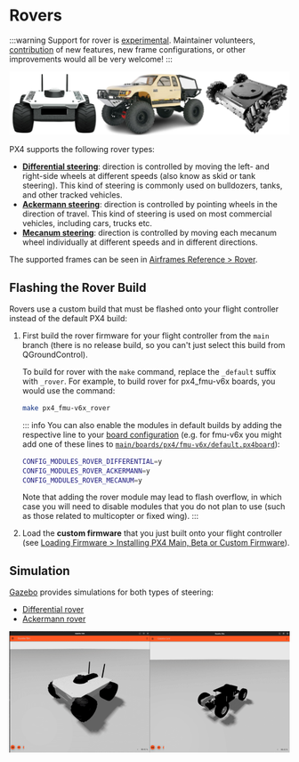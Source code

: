 # Rovers

<LinkedBadge type="warning" text="Experimental" url="../airframes/#experimental-vehicles"/>

:::warning
Support for rover is [experimental](../airframes/index.md#experimental-vehicles). Maintainer volunteers, [contribution](../contribute/index.md) of new features, new frame configurations, or other improvements would all be very welcome!
:::

![Rovers](../../assets/airframes/rover/rovers.png)

PX4 supports the following rover types:

- [**Differential steering**](../frames_rover/differential.md): direction is controlled by moving the left- and right-side wheels at different speeds (also know as skid or tank steering). This kind of steering is commonly used on bulldozers, tanks, and other tracked vehicles.
- [**Ackermann steering**](../frames_rover/ackermann.md): direction is controlled by pointing wheels in the direction of travel. This kind of steering is used on most commercial vehicles, including cars, trucks etc.
- [**Mecanum steering**](../frames_rover/mecanum.md): direction is controlled by moving each mecanum wheel individually at different speeds and in different directions.

The supported frames can be seen in [Airframes Reference > Rover](../airframes/airframe_reference.md#rover).

## Flashing the Rover Build

Rovers use a custom build that must be flashed onto your flight controller instead of the default PX4 build:

1. First build the rover firmware for your flight controller from the `main` branch (there is no release build, so you can't just select this build from QGroundControl).

   To build for rover with the `make` command, replace the `_default` suffix with `_rover`. For example, to build rover for px4_fmu-v6x boards, you would use the command:

   ```sh
   make px4_fmu-v6x_rover
   ```

   ::: info You can also enable the modules in default builds by adding the respective line to your [board configuration](../hardware/porting_guide_config.md) (e.g. for fmu-v6x you might add one of these lines to [`main/boards/px4/fmu-v6x/default.px4board`](https://github.com/PX4/PX4-Autopilot/blob/main/boards/px4/fmu-v6x/default.px4board)):

   ```sh
   CONFIG_MODULES_ROVER_DIFFERENTIAL=y
   CONFIG_MODULES_ROVER_ACKERMANN=y
   CONFIG_MODULES_ROVER_MECANUM=y
   ```

   Note that adding the rover module may lead to flash overflow, in which case you will need to disable modules that you do not plan to use (such as those related to multicopter or fixed wing).
:::

2. Load the **custom firmware** that you just built onto your flight controller (see [Loading Firmware > Installing PX4 Main, Beta or Custom Firmware](../config/firmware.md#installing-px4-main-beta-or-custom-firmware)).

## Simulation

[Gazebo](../sim_gazebo_gz/index.md) provides simulations for both types of steering:

- [Differential rover](../sim_gazebo_gz/vehicles.md#differential-rover)
- [Ackermann rover](../sim_gazebo_gz/vehicles.md#ackermann-rover)

![Rover gazebo simulation](../../assets/airframes/rover/rover_simulation.png)